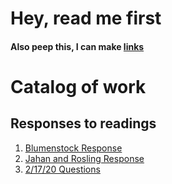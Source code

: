 # Hey, read me first

#### Also peep this, I can make [links](https://www.google.com/)

# Catalog of work

## Responses to readings
1. [Blumenstock Response](https://thedollyllama.github.io/workshop/blumenstock) 
2. [Jahan and Rosling Response](https://thedollyllama.github.io/workshop/Jahan) 
3. [2/17/20 Questions](https://github.com/thedollyllama/workshop/blob/master/bardentedtalk.md)


